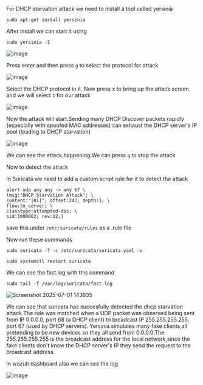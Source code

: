 For DHCP starvation attack we need to install a tool called yersinia
```
sudo apt-get install yersinia
```
After install we can start it using

```
sudo yersinia -I
```
![image](https://github.com/user-attachments/assets/6cc170aa-46b9-43cf-ac1c-9f19558abe9e)

Press enter and then press `g` to select the protocol for attack

![image](https://github.com/user-attachments/assets/24754b19-852e-487d-be48-398d32aca33c)

Select the DHCP protocol in it. Now press x to bring up the attack screen and we will select `1` for our attack

![image](https://github.com/user-attachments/assets/4e5e36f2-f9cf-4c2c-8086-d786858b99ac)

Now the attack will start.Sending many DHCP Discover packets rapidly (especially with spoofed MAC addresses) can exhaust the DHCP server's IP pool (leading to DHCP starvation)

![image](https://github.com/user-attachments/assets/08501e54-6920-4de7-9ca9-adcaf84e7d6e)

We can see the attack happening.We can press `q` to stop the attack

Now to detect the attack

In Suricata we need to add a custom script rule for it to detect the attack

```
alert udp any any -> any 67 \
(msg:"DHCP Starvation Attack"; \
content:"|01|"; offset:242; depth:1; \
flow:to_server; \
classtype:attempted-dos; \
sid:1000002; rev:12;)
```
save this under `/etc/suricata/rules` as a .rule file

Now run these commands

```
sudo suricata -T -c /etc/suricata/suricata.yaml -v
```
```
sudo systemctl restart suricata
```
We can see the fast.log with this command 

```
sudo tail -f /var/log/suricata/fast.log
```

![Screenshot 2025-07-01 143635](https://github.com/user-attachments/assets/cd19536f-4192-4e33-9760-46aa4a57c366)

We can see that suricata has succesfully detected the dhcp starvation attack
The rule was matched when a UDP packet was observed being sent from IP 0.0.0.0, port 68 (a DHCP client) to broadcast IP 255.255.255.255, port 67 (used by DHCP servers).
Yersinia simulates many fake clients,all pretending to be new devices so they all send from 0.0.0.0.The 255.255.255.255  is the broadcast address for the local network,since the fake clients don't know the DHCP server's IP they send the request to the broadcast address.

In wazuh dashboard also we can see the log

![image](https://github.com/user-attachments/assets/c442c684-1ab5-4384-8400-e51b95d997ba)

